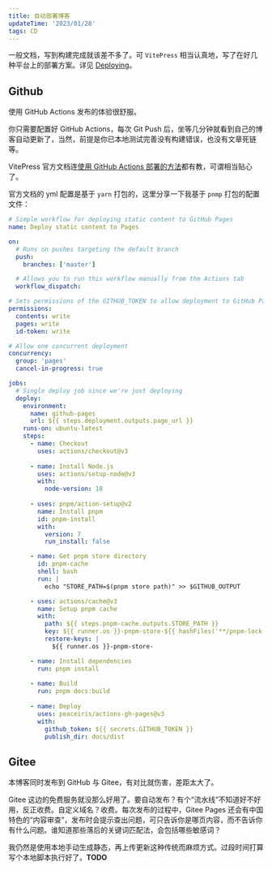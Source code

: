 ```yaml
---
title: 自动部署博客
updateTime: '2023/01/28'
tags: CD
---
```


一般文档，写到构建完成就该差不多了。可 `VitePress` 相当认真地，写了在好几种平台上的部署方案。详见 [Deploying](https://vitepress.vuejs.org/guide/deploying)。


## Github
使用 GitHub Actions 发布的体验很舒服。

你只需要配置好 GitHub Actions，每次 Git Push 后，坐等几分钟就看到自己的博客自动更新了，当然，前提是你已本地测试完善没有构建错误，也没有文章死链等。

VitePress 官方文档连[使用 GitHub Actions 部署的方法](https://vitepress.vuejs.org/guide/deploying)都有教，可谓相当贴心了。

官方文档的 yml 配置是基于 `yarn` 打包的，这里分享一下我基于 `pnmp` 打包的配置文件：

```yml
# Simple workflow for deploying static content to GitHub Pages
name: Deploy static content to Pages

on:
  # Runs on pushes targeting the default branch
  push:
    branches: ['master']

  # Allows you to run this workflow manually from the Actions tab
  workflow_dispatch:

# Sets permissions of the GITHUB_TOKEN to allow deployment to GitHub Pages
permissions:
  contents: write
  pages: write
  id-token: write

# Allow one concurrent deployment
concurrency:
  group: 'pages'
  cancel-in-progress: true

jobs:
  # Single deploy job since we're just deploying
  deploy:
    environment:
      name: github-pages
      url: ${{ steps.deployment.outputs.page_url }}
    runs-on: ubuntu-latest
    steps:
      - name: Checkout
        uses: actions/checkout@v3
        
      - name: Install Node.js
        uses: actions/setup-node@v3
        with:
          node-version: 18
          
      - uses: pnpm/action-setup@v2
        name: Install pnpm
        id: pnpm-install
        with:
          version: 7
          run_install: false

      - name: Get pnpm store directory
        id: pnpm-cache
        shell: bash
        run: |
          echo "STORE_PATH=$(pnpm store path)" >> $GITHUB_OUTPUT

      - uses: actions/cache@v3
        name: Setup pnpm cache
        with:
          path: ${{ steps.pnpm-cache.outputs.STORE_PATH }}
          key: ${{ runner.os }}-pnpm-store-${{ hashFiles('**/pnpm-lock.yaml') }}
          restore-keys: |
            ${{ runner.os }}-pnpm-store-

      - name: Install dependencies
        run: pnpm install
      
      - name: Build
        run: pnpm docs:build
        
      - name: Deploy
        uses: peaceiris/actions-gh-pages@v3
        with:
          github_token: ${{ secrets.GITHUB_TOKEN }}
          publish_dir: docs/dist
```


## Gitee

本博客同时发布到 GitHub 与 Gitee，有对比就伤害，差距太大了。

Gitee 这边的免费服务就没那么好用了。要自动发布？有个“流水线”不知道好不好用，反正收费。自定义域名？收费。每次发布的过程中，Gitee Pages 还会有中国特色的“内容审查”，发布时会提示查出问题，可只告诉你是哪页内容，而不告诉你有什么问题。谁知道那些落后的关键词匹配法，会包括哪些敏感词？

我仍然是使用本地手动生成静态，再上传更新这种传统而麻烦方式。过段时间打算写个本地脚本执行好了。**TODO**